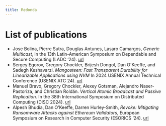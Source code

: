 ```yaml
---
title: Redonda
---
```

# List of publications

* Jose Bolina, Pierre Sutra,  Douglas Antunes,  Lasaro Camargos, *Generic Multicast*, in the 13th Latin-American Symposium on Dependable and Secure Computing  (LADC ‘24). [url](https://hal.science/hal-04909501)
* Sergey Egorov, Gregory Chockler, Brijesh Dongol, Dan O'Keeffe, and Sadegh Keshavarzi. *Mangosteen: Fast Transparent Durability for Linearizable Applications using NVM* In 2024 USENIX Annual Technical Conference (USENIX ATC 24). [url](https://www.usenix.org/conference/atc24/presentation/egorov)
* Manuel Bravo, Gregory Chockler, Alexey Gotsman, Alejandro Naser-Pastoriza, and Christian Roldán. *Vertical Atomic Broadcast and Passive Replication.* In the 38th International Symposium on Distributed Computing (DISC 2024). [url](https://drops.dagstuhl.de/entities/document/10.4230/LIPIcs.DISC.2024.10)
* Alpesh Bhudia, Dan O’Keeffe, Darren Hurley-Smith, *Revoke: Mitigating Ransomware Attacks against Ethereum Validators*, European Symposium on Research in Computer Security (ESORICS ‘24). [url](https://pure.royalholloway.ac.uk/en/publications/revoke-mitigating-ransomware-attacks-against-ethereum-validators)

